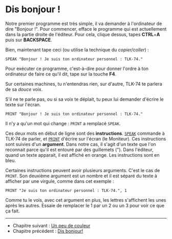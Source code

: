 # Dis bonjour !

Notre premier programme est très simple, il va demander à l'ordinateur de dire "Bonjour !".
Pour commencer, efface le programme qui est actuellement dans la partie droite de l'éditeur. Pour cela, clique dessus, tapes __CTRL__+__A__ puis sur __BACKSPACE__.

Bien, maintenant tape ceci (ou utilise la technique du _copier/coller_) :

```
SPEAK "Bonjour ! Je suis ton ordinateur personnel : TLK-74."
```

Pour exécuter ce programme, c'est-à-dire pour donner l'ordre à ton ordinateur de faire ce qu'il dit, tape sur la touche __F4__.

Sur certaines machines, tu n'entendras rien, sur d'autre, TLK-74 te parlera de sa _douce_ voix.

S'il ne te parle pas, ou si sa voix te déplait, tu peux lui demander d'écrire le texte sur l'écran.

```
PRINT "Bonjour ! Je suis ton ordinateur personnel : TLK-74."
```

Il n'y a qu'un mot qui change : `PRINT` a remplacé `SPEAK`.

Ces deux mots en début de ligne sont des __instructions__.
[`SPEAK`](ins.speak) commande à TLK-74 de parler, et [`PRINT`](ins.print) d'écrire sur l'écran (le Moniteur). Ces instructions sont suivies d'un __argument__. Dans notre cas, il s'agit d'un texte que l'on reconnait parce qu'il est entouré par des guillemets ("). Dans l'éditeur, quand un texte apparait, il est affiché en orange. Les instructions sont en bleu.

Certaines instructions peuvent avoir plusieurs arguments. C'est le cas de `PRINT`. Son deuxième argument est un nombre et il est séparé du texte à afficher par une virgule, comme dans cet exemple :

```
PRINT "Je suis ton ordinateur personnel : TLK-74.", 1
```

Comme tu le vois, avec cet argument en plus, les lettres s'affichent les unes après les autres. Essaie de remplacer le 1 par un 2 ou un 3 pour voir ce que ça fait.




----

* Chapitre suivant : [Un peu de couleur](couleurs)
* Chapitre précédent : [Dis bonjour!](dis-bonjour)

